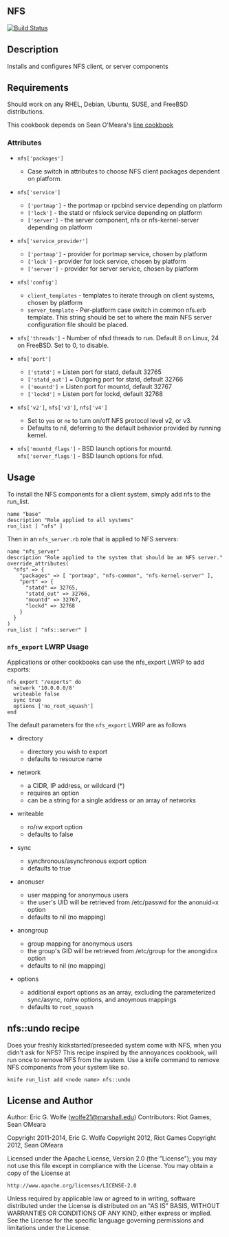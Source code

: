 NFS
---

[![Build Status](https://secure.travis-ci.org/atomic-penguin/cookbook-nfs.png?branch=master)](http://travis-ci.org/atomic-penguin/cookbook-nfs)

Description
-----------

Installs and configures NFS client, or server components 

Requirements
------------

Should work on any RHEL, Debian, Ubuntu, SUSE, and FreeBSD distributions.

This cookbook depends on Sean O'Meara's [line cookbook](https://github.com/someara/line-cookbook)

### Attributes

* `nfs['packages']`
  - Case switch in attributes to choose NFS client packages dependent on platform.

* `nfs['service']`
  - `['portmap']` - the portmap or rpcbind service depending on platform
  - `['lock']` - the statd or nfslock service depending on platform
  - `['server']` - the server component, nfs or nfs-kernel-server depending on platform

* `nfs['service_provider']`
  - `['portmap']` - provider for portmap service, chosen by platform
  - `['lock']` - provider for lock service, chosen by platform
  - `['server']` - provider for server service, chosen by platform

* `nfs['config']`
  - `client_templates` - templates to iterate through on client systems, chosen by platform
  - `server_template` - Per-platform case switch in common nfs.erb template.  This string should be
     set to where the main NFS server configuration file should be placed.

* `nfs['threads']` - Number of nfsd threads to run.  Default 8 on Linux, 24 on FreeBSD.  Set to 0, to disable.

* `nfs['port']`
  - `['statd']` = Listen port for statd, default 32765
  - `['statd_out']` = Outgoing port for statd, default 32766
  - `['mountd']` = Listen port for mountd, default 32767
  - `['lockd']` = Listen port for lockd, default 32768

* `nfs['v2']`, `nfs['v3']`, `nfs['v4']`
  - Set to `yes` or `no` to turn on/off NFS protocol level v2, or v3.
  - Defaults to nil, deferring to the default behavior provided by running kernel. 

* `nfs['mountd_flags']` - BSD launch options for mountd.
  `nfs['server_flags']` - BSD launch options for nfsd.

## Usage

To install the NFS components for a client system, simply add nfs to the run\_list.

    name "base"
    description "Role applied to all systems"
    run_list [ "nfs" ]

Then in an `nfs_server.rb` role that is applied to NFS servers:

    name "nfs_server"
    description "Role applied to the system that should be an NFS server."
    override_attributes(
      "nfs" => {
        "packages" => [ "portmap", "nfs-common", "nfs-kernel-server" ],
        "port" => {
          "statd" => 32765,
          "statd_out" => 32766,
          "mountd" => 32767,
          "lockd" => 32768
        }
      }
    )
    run_list [ "nfs::server" ]

### `nfs_export` LWRP Usage

Applications or other cookbooks can use the nfs\_export LWRP to add exports:

    nfs_export "/exports" do
      network '10.0.0.0/8'
      writeable false 
      sync true
      options ['no_root_squash']
    end

The default parameters for the `nfs_export` LWRP are as follows

* directory 
  - directory you wish to export
  - defaults to resource name

* network
  - a CIDR, IP address, or wildcard (\*)
  - requires an option
  - can be a string for a single address or an array of networks

* writeable
  - ro/rw export option
  - defaults to false

* sync
  - synchronous/asynchronous export option
  - defaults to true

* anonuser
  - user mapping for anonymous users
  - the user's UID will be retrieved from /etc/passwd for the anonuid=x option
  - defaults to nil (no mapping)

* anongroup
  - group mapping for anonymous users
  - the group's GID will be retrieved from /etc/group for the anongid=x option
  - defaults to nil (no mapping)

* options
  - additional export options as an array, excluding the parameterized sync/async, ro/rw options, and anoymous mappings
  - defaults to `root_squash`

## nfs::undo recipe

Does your freshly kickstarted/preseeded system come with NFS, when you didn't ask for NFS?  This recipe inspired by the annoyances cookbook, will run once to remove NFS from the system.  Use a knife command to remove NFS components from your system like so.

    knife run_list add <node name> nfs::undo

## License and Author

Author: Eric G. Wolfe (<wolfe21@marshall.edu>)
Contributors: Riot Games, Sean OMeara

Copyright 2011-2014, Eric G. Wolfe
Copyright 2012, Riot Games
Copyright 2012, Sean OMeara

Licensed under the Apache License, Version 2.0 (the "License");
you may not use this file except in compliance with the License.
You may obtain a copy of the License at

    http://www.apache.org/licenses/LICENSE-2.0

Unless required by applicable law or agreed to in writing, software
distributed under the License is distributed on an "AS IS" BASIS,
WITHOUT WARRANTIES OR CONDITIONS OF ANY KIND, either express or implied.
See the License for the specific language governing permissions and
limitations under the License.
